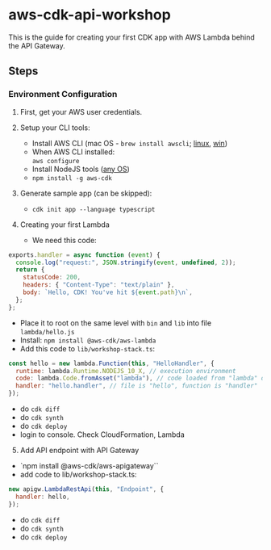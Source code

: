 # aws-cdk-api-workshop

This is the guide for creating your first CDK app with AWS Lambda behind the API Gateway.

## Steps

### Environment Configuration

1. First, get your AWS user credentials.

2. Setup your CLI tools:

   - Install AWS CLI (mac OS - `brew install awscli`; [linux](https://docs.aws.amazon.com/cli/latest/userguide/install-cliv2-linux.html), [win](https://docs.aws.amazon.com/cli/latest/userguide/install-cliv2-linux.html))
   - When AWS CLI installed:  
     `aws configure`
   - Install NodeJS tools ([any OS](https://nodejs.org/en/))
   - `npm install -g aws-cdk`

3. Generate sample app (can be skipped):

   - `cdk init app --language typescript`

4. Creating your first Lambda
   - We need this code:

```js
exports.handler = async function (event) {
  console.log("request:", JSON.stringify(event, undefined, 2));
  return {
    statusCode: 200,
    headers: { "Content-Type": "text/plain" },
    body: `Hello, CDK! You've hit ${event.path}\n`,
  };
};
```

- Place it to root on the same level with `bin` and `lib` into file
  `lambda/hello.js`
- Install: `npm install @aws-cdk/aws-lambda`
- Add this code to `lib/workshop-stack.ts`:

```js
const hello = new lambda.Function(this, "HelloHandler", {
  runtime: lambda.Runtime.NODEJS_10_X, // execution environment
  code: lambda.Code.fromAsset("lambda"), // code loaded from "lambda" directory
  handler: "hello.handler", // file is "hello", function is "handler"
});
```

- do `cdk diff`
- do `cdk synth`
- do `cdk deploy`
- login to console. Check CloudFormation, Lambda

5. Add API endpoint with API Gateway

- `npm install @aws-cdk/aws-apigateway``
- add code to lib/workshop-stack.ts:

```js
new apigw.LambdaRestApi(this, "Endpoint", {
  handler: hello,
});
```

- do `cdk diff`
- do `cdk synth`
- do `cdk deploy`
